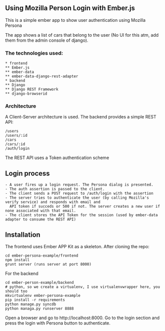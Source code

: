 ## Using Mozilla Person Login  with Ember.js

This is a simple ember app to show user authentication using Mozilla Persona

The app shows a list of cars that belong to the user (No UI for this atm, add them from the admin console of django).

### The technologies used:

    * frontend
    ** Ember.js
    ** ember-data
    ** ember-data-django-rest-adapter
    * backend
    ** Django
    ** Django REST Framework
    ** django-browserid

### Architecture

A Client-Server architecture is used. 
The backend provides a simple REST API:

    /users
    /users/:id
    /cars
    /cars/:id
    /auth/login

The REST API uses a Token authentication scheme

## Login process

    - A user fires up a login request. The Persona dialog is presented.
    - The auth assertion is passed to the client.
    - The client sends a POST request to /auth/login with the assertion
    - The server tries to authenticate the user (by calling Mozilla's verify service) and responds with email and 
      API token if succeds or 500 if not. The server creates a new user if none associated with that email.
    - The client stores the API Token for the session (used by ember-data adapter to consume the REST API)

## Installation

The frontend uses Ember APP Kit as a skeleton.
After cloning the repo:

    cd ember-persona-example/frontend
    npm install
    grunt server (runs server at port 8000)

For the backend 

    cd ember-person-example/backend
    # python, so we create a virtualenv, I use virtualenvwrapper here, you should too
    mkvirtualenv ember-persona-example
    pip install -r requirements
    python manage.py syncdb
    python managa.py runserver 8888


Open a browser and go to http://localhost:8000. Go to the login section and press the login with Persona button to
authenticate.
